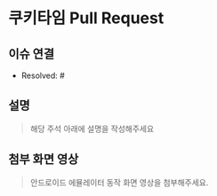 # 쿠키타임 Pull Request

## 이슈 연결

- Resolved: #

## 설명

> 해당 주석 아래에 설명을 작성해주세요

## 첨부 화면 영상

> 안드로이드 에뮬레이터 동작 화면 영상을 첨부해주세요.
